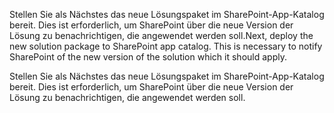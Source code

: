 <span data-ttu-id="4bc33-p176">Stellen Sie als Nächstes das neue Lösungspaket im SharePoint-App-Katalog bereit. Dies ist erforderlich, um SharePoint über die neue Version der Lösung zu benachrichtigen, die angewendet werden soll.</span><span class="sxs-lookup"><span data-stu-id="4bc33-p176">Next, deploy the new solution package to SharePoint app catalog. This is necessary to notify SharePoint of the new version of the solution which it should apply.</span></span>

Stellen Sie als Nächstes das neue Lösungspaket im SharePoint-App-Katalog bereit. Dies ist erforderlich, um SharePoint über die neue Version der Lösung zu benachrichtigen, die angewendet werden soll.
